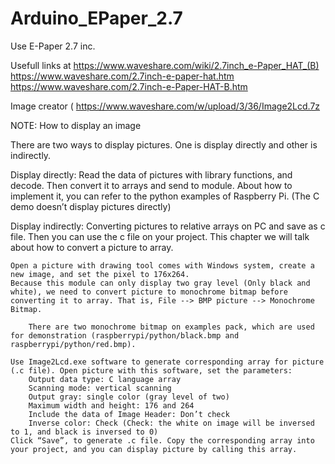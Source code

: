 # Arduino_EPaper_2.7
Use E-Paper 2.7 inc. 

Usefull links at 
https://www.waveshare.com/wiki/2.7inch_e-Paper_HAT_(B)   
https://www.waveshare.com/2.7inch-e-paper-hat.htm
https://www.waveshare.com/2.7inch-e-Paper-HAT-B.htm

Image creator  (
https://www.waveshare.com/w/upload/3/36/Image2Lcd.7z

NOTE:
How to display an image

There are two ways to display pictures. One is display directly and other is indirectly.

Display directly: Read the data of pictures with library functions, and decode. Then convert it to arrays and send to module. About how to implement it, you can refer to the python examples of Raspberry Pi. (The C demo doesn’t display pictures directly)

Display indirectly: Converting pictures to relative arrays on PC and save as c file. Then you can use the c file on your project. This chapter we will talk about how to convert a picture to array.

    Open a picture with drawing tool comes with Windows system, create a new image, and set the pixel to 176x264.
    Because this module can only display two gray level (Only black and white), we need to convert picture to monochrome bitmap before converting it to array. That is, File --> BMP picture --> Monochrome Bitmap.

        There are two monochrome bitmap on examples pack, which are used for demonstration (raspberrypi/python/black.bmp and raspberrypi/python/red.bmp). 

    Use Image2Lcd.exe software to generate corresponding array for picture (.c file). Open picture with this software, set the parameters:
        Output data type: C language array
        Scanning mode: vertical scanning
        Output gray: single color (gray level of two)
        Maximum width and height: 176 and 264
        Include the data of Image Header: Don’t check
        Inverse color: Check (Check: the white on image will be inversed to 1, and black is inversed to 0)
    Click “Save”, to generate .c file. Copy the corresponding array into your project, and you can display picture by calling this array.


